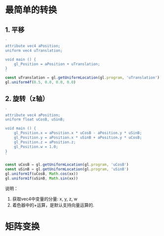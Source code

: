 # 最简单的转换
## 1. 平移
```js
`
attribute vec4 aPosition;
uniform vec4 uTranslation;

void main () {
    gl_Position = aPosition + uTranslation;
}
`
const uTranslation = gl.getUniformLocation(gl.program, 'uTranslation')
gl.uniform4f(0.5, 0.0, 0.0, 0.0)

```

## 2. 旋转（z轴）
```js
`
attribute vec4 aPosition;
uniform float uCosB, uSinB;

void main () {
    gl_Position.x = aPosition.x * uCosB - aPosition.y * uSinB;
    gl_Position.y = aPosition.x * uSinB + aPosition.y * uCosB;
    gl_Position.z = aPosition.z;
    gl_Position.w = 1.0;
}
`

const uCosB = gl.getUniformLocation(gl.program, 'uCosB')
const uSinB = gl.getUniformLocation(gl.program, 'uSinB')
gl.uniform1f(uCosB, Math.cos(xx))
gl.uniform1f(uSinB, Math.sin(xx))

```
说明：
1. 获取vec4中变量的分量: x, y, z, w
2. 着色器中的+运算，是默认支持向量运算的.

# 矩阵变换



